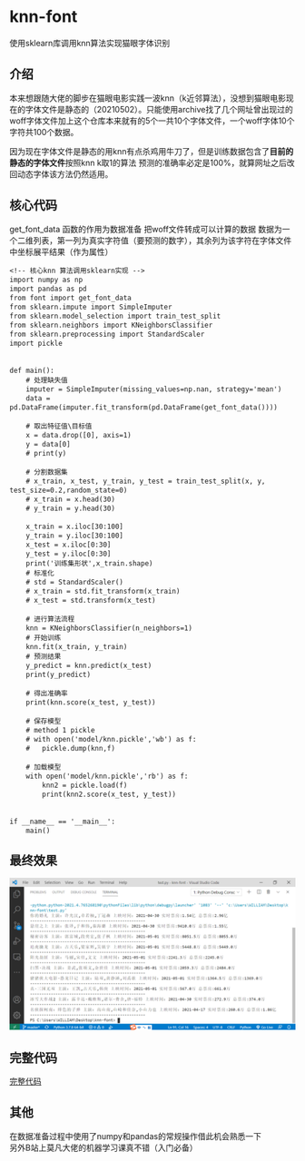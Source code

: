 # knn-font
使用sklearn库调用knn算法实现猫眼字体识别

## 介绍
本来想跟随大佬的脚步在猫眼电影实践一波knn（k近邻算法），没想到猫眼电影现在的字体文件是静态的（20210502）。只能使用archive找了几个网址曾出现过的woff字体文件加上这个仓库本来就有的5个一共10个字体文件，一个woff字体10个字符共100个数据。  

因为现在字体文件是静态的用knn有点杀鸡用牛刀了，但是训练数据包含了**目前的静态的字体文件**按照knn k取1的算法 预测的准确率必定是100%，就算网址之后改回动态字体该方法仍然适用。  


## 核心代码
get_font_data 函数的作用为数据准备
把woff文件转成可以计算的数据
数据为一个二维列表，第一列为真实字符值（要预测的数字），其余列为该字符在字体文件中坐标展平结果（作为属性）

```
<!-- 核心knn 算法调用sklearn实现 -->
import numpy as np 
import pandas as pd
from font import get_font_data
from sklearn.impute import SimpleImputer
from sklearn.model_selection import train_test_split
from sklearn.neighbors import KNeighborsClassifier
from sklearn.preprocessing import StandardScaler
import pickle


def main():
	# 处理缺失值
	imputer = SimpleImputer(missing_values=np.nan, strategy='mean')
	data = pd.DataFrame(imputer.fit_transform(pd.DataFrame(get_font_data())))

	# 取出特征值\目标值
	x = data.drop([0], axis=1)
	y = data[0]
	# print(y)

	# 分割数据集
	# x_train, x_test, y_train, y_test = train_test_split(x, y, test_size=0.2,random_state=0)
	# x_train = x.head(30)
	# y_train = y.head(30)
	
	x_train = x.iloc[30:100]
	y_train = y.iloc[30:100]
	x_test = x.iloc[0:30]
	y_test = y.iloc[0:30]
	print('训练集形状',x_train.shape)
	# 标准化
	# std = StandardScaler()
	# x_train = std.fit_transform(x_train)
	# x_test = std.transform(x_test)

	# 进行算法流程
	knn = KNeighborsClassifier(n_neighbors=1)
	# 开始训练
	knn.fit(x_train, y_train)
	# 预测结果
	y_predict = knn.predict(x_test)
	print(y_predict)

	# 得出准确率
	print(knn.score(x_test, y_test))

	# 保存模型
	# method 1 pickle
	# with open('model/knn.pickle','wb') as f:
	# 	pickle.dump(knn,f)

	# 加载模型
	with open('model/knn.pickle','rb') as f:
		knn2 = pickle.load(f)
		print(knn2.score(x_test, y_test))


if __name__ == '__main__':
	main()
```

## 最终效果

![](./pic/01.png)


## 完整代码
[完整代码](https://github.com/skygongque/knn-font/blob/master/test.py)

## 其他
在数据准备过程中使用了numpy和pandas的常规操作借此机会熟悉一下  
另外B站上莫凡大佬的机器学习课真不错（入门必备）  